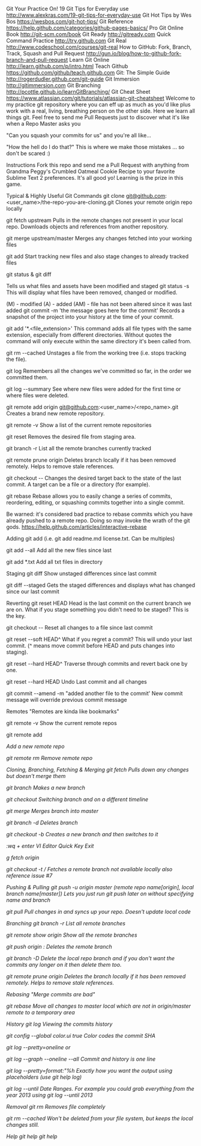 Git Your Practice On!
19 Git Tips for Everyday use http://www.alexkras.com/19-git-tips-for-everyday-use
Git Hot Tips by Wes Bos https://wesbos.com/git-hot-tips/
Git Reference https://help.github.com/categories/github-pages-basics/
Pro Git Online Book http://git-scm.com/book
Git Ready http://gitready.com
Quick Command Practice http://try.github.com
Git Real http://www.codeschool.com/courses/git-real
How to GitHub: Fork, Branch, Track, Squash and Pull Request http://gun.io/blog/how-to-github-fork-branch-and-pull-request
Learn Git Online http://learn.github.com/p/intro.html
Teach Github https://github.com/github/teach.github.com
Git: The Simple Guide http://rogerdudler.github.com/git-guide
Git Immersion http://gitimmersion.com
Git Branching http://pcottle.github.io/learnGitBranching/
Git Cheat Sheet https://www.atlassian.com/git/tutorials/atlassian-git-cheatsheet
Welcome to my practice git repository where you can eff up as much as you'd like plus work with a real, living, breathing person on the other side. Here we learn all things git. Feel free to send me Pull Requests just to discover what it's like when a Repo Master asks you

"Can you squash your commits for us"
and you're all like...

"How the hell do I do that?"
This is where we make those mistakes ... so don't be scared :)

Instructions
Fork this repo and send me a Pull Request with anything from Grandma Peggy's Crumbled Oatmeal Cookie Recipe to your favorite Sublime Text 2 preferences. It's all good yo! Learning is the prize in this game.

Typical & Highly Useful Git Commands
git clone git@github.com:<user_name>/the-repo-you-are-cloning.git
Clones your remote origin repo locally

git fetch upstream
Pulls in the remote changes not present in your local repo. Downloads objects and references from another repository.

git merge upstream/master
Merges any changes fetched into your working files

git add <file>
Start tracking new files and also stage changes to already tracked files

git status & git diff

Tells us what files and assets have been modified and staged
git status -s
This will display what files have been removed, changed or modified.

(M) - modified
(A) - added
(AM) - file has not been altered since it was last added
git commit -m 'the message goes here for the commit'
Records a snapshot of the project into your history at the time of your commit.

git add '*.<file_extension>'
This command adds all file types with the same extension, especially from different directories. Without quotes the command will only execute within the same directory it's been called from.

git rm --cached <file>
Unstages a file from the working tree (i.e. stops tracking the file).

git log
Remembers all the changes we've committed so far, in the order we committed them.

git log --summary
See where new files were added for the first time or where files were deleted.

git remote add origin git@github.com:<user_name>/<repo_name>.git
Creates a brand new remote repository.

git remote -v
Show a list of the current remote repositories

git reset <file>
Removes the desired file from staging area.

git branch -r
List all the remote branches currently tracked

git remote prune origin
Deletes branch locally if it has been removed remotely. Helps to remove stale references.

git checkout -- <target>
Changes the desired target back to the state of the last commit. A target can be a file or a directory (for example).

git rebase
Rebase allows you to easily change a series of commits, reordering, editing, or squashing commits together into a single commit.

Be warned: it's considered bad practice to rebase commits which you have already pushed to a remote repo. Doing so may invoke the wrath of the git gods. https://help.github.com/articles/interactive-rebase

Adding
git add <list of files>
(i.e. git add readme.md license.txt. Can be multiples)

git add --all
Add all the new files since last

git add *.txt
Add all txt files in directory

Staging
git diff
Show unstaged differences since last commit

git diff --staged
Gets the staged differences and displays what has changed since our last commit

Reverting
git reset HEAD <file>
Head is the last commit on the current branch we are on. What if you stage something you didn't need to be staged? This is the key.

git checkout -- <file>
Reset all changes to a file since last commit

git reset --soft HEAD^
What if you regret a commit? This will undo your last commit. (^ means move commit before HEAD and puts changes into staging).

git reset --hard HEAD^
Traverse through commits and revert back one by one.

git reset --hard HEAD
Undo Last commit and all changes

git commit --amend -m "added another file to the commit'
New commit message will override previous commit message

Remotes
"Remotes are kinda like bookmarks"

git remote -v
Show the current remote repos

git remote add <name> <address>
Add a new remote repo

git remote rm <name>
Remove remote repo

Cloning, Branching, Fetching & Merging
git fetch
Pulls down any changes but doesn't merge them

git branch <branch name>
Makes a new branch

git checkout <branch name>
Switching branch and on a different timeline

git merge <branch>
Merges branch into master

git branch -d <branch name>
Deletes branch

git checkout -b <branch name>
Creates a new branch and then switches to it

:wq + enter
VI Editor Quick Key Exit

g fetch origin

git checkout -t <remote>/<branch>
Fetches a remote branch not available locally also reference issue #7

Pushing & Pulling
git push -u origin master (remote repo name[origin], local branch name[master])
Lets you just run git push later on without specifying name and branch

git pull
Pull changes in and syncs up your repo. Doesn't update local code

Branching
git branch -r
List all remote branches

git remote show origin
Show all the remote branches

git push origin :<branch name>
Deletes the remote branch

git branch -D <branch name>
Delete the local repo branch and if you don't want the commits any longer on it then delete them too.

git remote prune origin
Deletes the branch locally if it has been removed remotely. Helps to remove stale references.

Rebasing
"Merge commits are bad"

git rebase
Move all changes to master local which are not in origin/master remote to a temporary area

History
git log
Viewing the commits history

git config --global color.ui true
Color codes the commit SHA

git log --pretty=oneline
or

git log --graph --oneline --all
Commit and history is one line

git log --pretty=format:"%h
Exactly how you want the output using placeholders (use git help log)

git log --until <value>
Date Ranges. For example you could grab everything from the year 2013 using git log --until 2013

Removal
git rm <filename>
Removes file completely

git rm --cached <file names>
Won't be deleted from your file system, but keeps the local changes still.

Help
git help
git help <command>
